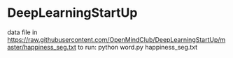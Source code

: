 # DeepLearningStartUp
data file in https://raw.githubusercontent.com/OpenMindClub/DeepLearningStartUp/master/happiness_seg.txt
to run:
python word.py happiness_seg.txt
